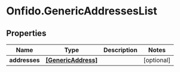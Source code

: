 # Onfido.GenericAddressesList

## Properties
Name | Type | Description | Notes
------------ | ------------- | ------------- | -------------
**addresses** | [**[GenericAddress]**](GenericAddress.md) |  | [optional] 


